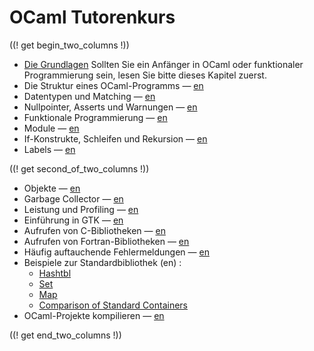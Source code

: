 <!-- ((! set title OCaml Tutorenkurs !)) ((! set learn !)) -->
<!-- {{! input template/macros.mpp !}} -->

# OCaml Tutorenkurs



((! get begin_two_columns !))

* [Die Grundlagen](basics.de.html) Sollten Sie ein Anfänger in OCaml oder
funktionaler Programmierung sein, lesen Sie bitte dieses Kapitel
zuerst.
* Die Struktur eines OCaml-Programms — [en](structure_of_ocaml_programs.html)
* Datentypen und Matching — [en](data_types_and_matching.html)
* Nullpointer, Asserts und Warnungen — [en](null_pointers_asserts_and_warnings.html)
* Funktionale Programmierung — [en](functional_programming.html)
* Module — [en](modules.html)
* If-Konstrukte, Schleifen und Rekursion — [en](if_statements_loops_and_recursion.html)
* Labels — [en](labels.html)

((! get second_of_two_columns !))

* Objekte — [en](objects.html)
* Garbage Collector — [en](garbage_collection.html)
* Leistung und Profiling  — [en](performance_and_profiling.html)
* Einführung in GTK — [en](introduction_to_gtk.html)
* Aufrufen von C-Bibliotheken — [en](calling_c_libraries.html)
* Aufrufen von Fortran-Bibliotheken — [en](calling_fortran_libraries.html)
* Häufig auftauchende Fehlermeldungen — [en](common_error_messages.html)
* Beispiele zur Standardbibliothek (en) :
  * [Hashtbl](hashtbl.html "Hashtbl")
  * [Set](set.html "Set")
  * [Map](map.html "Map")
  * [Comparison of Standard Containers](comparison_of_standard_containers.html "Comparison of Standard Containers")
* OCaml-Projekte kompilieren — [en](compiling_ocaml_projects.html)

((! get end_two_columns !))
